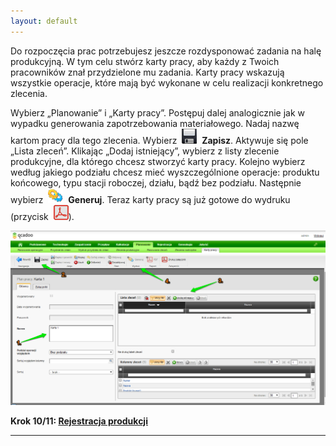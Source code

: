 ```yaml
---
layout: default
---
```

 Do rozpoczęcia prac potrzebujesz jeszcze rozdysponować zadania na halę produkcyjną. W tym celu stwórz karty pracy, aby każdy z Twoich pracowników znał przydzielone mu zadania. Karty pracy wskazują wszystkie operacje, które mają być wykonane w celu realizacji konkretnego zlecenia.&nbsp; 

Wybierz „Planowanie” i „Karty pracy”. Postępuj dalej analogicznie jak w wypadku generowania zapotrzebowania materiałowego. Nadaj nazwę kartom pracy dla tego zlecenia. Wybierz&nbsp; ![](/introduction/krok-8-karty-pracy/zapisz.png)&nbsp; **Zapisz**. Aktywuje się pole „Lista zleceń”. Klikając „Dodaj istniejący”, wybierz z listy zlecenie produkcyjne, dla którego chcesz stworzyć karty pracy. Kolejno wybierz według jakiego podziału chcesz mieć wyszczególnione operacje:&nbsp;produktu końcowego, typu stacji roboczej, działu,&nbsp;bądź bez podziału. Następnie wybierz&nbsp; ![Generuj](/introduction/krok-8-karty-pracy/generateIcon24.png)&nbsp; **Generuj**.&nbsp;Teraz karty pracy są już gotowe do wydruku (przycisk&nbsp; ![](/introduction/krok-8-karty-pracy/pdfIcon24.png)).

[![](/introduction/krok-8-karty-pracy/planowanie-%20karty%20pracy.png)](/introduction/krok-8-karty-pracy/planowanie-%20karty%20pracy.png)
  
**Krok 10/11: [Rejestracja produkcji](/introduction/krok-10-rejestracja-produkcji)**
* * *

